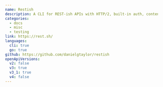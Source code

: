 ```yaml
---
name: Restish
description: A CLI for REST-ish APIs with HTTP/2, built-in auth, content negotiation, caching, and more that understands and can discover OpenAPI descriptions.
categories:
  - docs
  - misc
  - testing
link: https://rest.sh/
languages:
  cli: true
  go: true
github: https://github.com/danielgtaylor/restish
openApiVersions:
  v2: false
  v3: true
  v3_1: true
  v4: false
---
```

